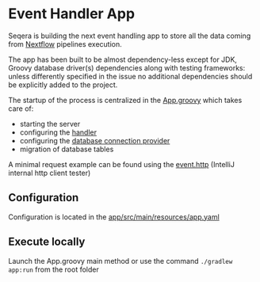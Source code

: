 # Event Handler App

Seqera is building the next event handling app
to store all the data coming from [Nextflow](http://nextflow.io)
pipelines execution.

The app has been built to be almost dependency-less
except for JDK, Groovy database driver(s) dependencies along with
testing frameworks: unless differently specified in the issue no additional dependencies
should be explicitly added to the project.

The startup of the process is centralized in the [App.groovy](app/src/main/groovy/App.groovy)
which takes care of:

- starting the server
- configuring the [handler](app/src/main/groovy/io/seqera/events/handler/EventHandler.groovy)
- configuring the [database connection provider](app/src/main/groovy/io/seqera/events/utils/db/ConnectionProvider.groovy)
- migration of database tables

A minimal request example can be found using the [event.http](event.http) (IntelliJ internal http client tester)

## Configuration
Configuration is located in the [app/src/main/resources/app.yaml](app/src/main/resources/app.yaml)

## Execute locally
Launch the App.groovy main method or use the command `./gradlew app:run` from the root folder



